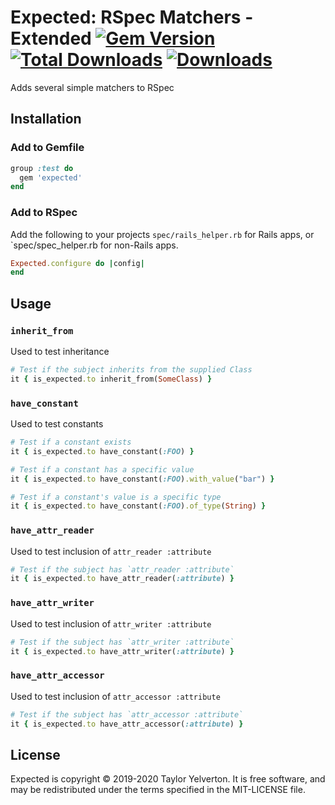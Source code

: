 # Expected: RSpec Matchers - Extended [![Gem Version][version-badge]][rubygems] [![Total Downloads][downloads-total]][rubygems] [![Downloads][downloads-badge]][rubygems]

[version-badge]: https://img.shields.io/gem/v/expected.svg
[rubygems]: https://rubygems.org/gems/expected
[downloads-total]: https://img.shields.io/gem/dt/expected.svg
[downloads-badge]: https://img.shields.io/gem/dtv/expected.svg

Adds several simple matchers to RSpec



## Installation

### Add to Gemfile
```ruby
group :test do
  gem 'expected'
end
```

### Add to RSpec
Add the following to your projects `spec/rails_helper.rb` for Rails apps, or `spec/spec_helper.rb for non-Rails apps.
```ruby
Expected.configure do |config|
end
```





## Usage



### `inherit_from`
Used to test inheritance

```ruby
# Test if the subject inherits from the supplied Class
it { is_expected.to inherit_from(SomeClass) }
```



### `have_constant`
Used to test constants

```ruby
# Test if a constant exists
it { is_expected.to have_constant(:FOO) }

# Test if a constant has a specific value
it { is_expected.to have_constant(:FOO).with_value("bar") }

# Test if a constant's value is a specific type
it { is_expected.to have_constant(:FOO).of_type(String) }
```



### `have_attr_reader`
Used to test inclusion of `attr_reader :attribute`

```ruby
# Test if the subject has `attr_reader :attribute`
it { is_expected.to have_attr_reader(:attribute) }
```



### `have_attr_writer`
Used to test inclusion of `attr_writer :attribute`

```ruby
# Test if the subject has `attr_writer :attribute`
it { is_expected.to have_attr_writer(:attribute) }
```



### `have_attr_accessor`
Used to test inclusion of `attr_accessor :attribute`

```ruby
# Test if the subject has `attr_accessor :attribute`
it { is_expected.to have_attr_accessor(:attribute) }
```



## License
Expected is copyright © 2019-2020 Taylor Yelverton.
It is free software, and may be redistributed under the terms specified in the MIT-LICENSE file.
